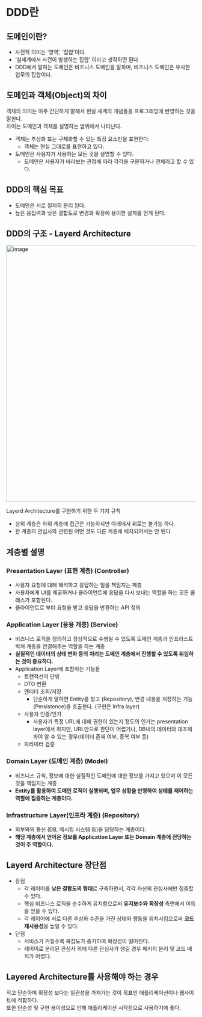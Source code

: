 # DDD란

## 도메인이란?

- 사전적 의미는 ‘영역’, ‘집합’이다.
- ‘실세계에서 사건이 발생하는 집합’ 이라고 생각하면 된다.
- DDD에서 말하는 도메인은 비즈니스 도메인을 말하며, 비즈니스 도메인은 유사한 업무의 집합이다.

## 도메인과 객체(Object)의 차이

객체의 의미는 아주 간단하게 말해서 현실 세계의 개념들을 프로그래밍에 반영하는 것을 말한다.<br>
차이는 도메인과 객체를 설명하는 범위에서 나타난다.

- 객체는 추상화 또는 구체화할 수 있는 특정 요소만을 표현한다.
    - 객체는 현실 그대로를 표현하고 있다.
- 도메인은 사용자가 사용하는 모든 것을 설명할 수 있다.
    - 도메인은 사용자가 바라보는 관점에 따라 각각을 구분하거나 전체라고 할 수 있다.

## DDD의 핵심 목표

- 도메인은 서로 철저히 분리 된다.
- 높은 응집력과 낮은 결합도로 변경과 확장에 용이한 설계를 얻게 된다.

## DDD의 구조 - Layerd Architecture

<img width="682" alt="image" src="https://user-images.githubusercontent.com/97447334/232196793-fb11fab2-febd-42bd-b2ce-1b4862f7a8f0.png">

Layerd Architecture를 구현하기 위한 두 가지 규칙

- 상위 계층은 하위 계층에 접근은 가능하지만 아래에서 위로는 불가능 하다.
- 한 계층의 관심사와 관련된 어떤 것도 다른 계층에 배치되어서는 안 된다.

## 계층별 설명

### Presentation Layer (표현 계층) (Controller)

- 사용자 요청에 대해 해석하고 응답하는 일을 책임지는 꼐층
- 사용자에게 UI를 제공하거나 클라이언트에 응답을 다시 보내는 역할을 하는 모든 클래스가 포함된다.
- 클라이언트로 부터 요청을 받고 응답을 반환하는 API 정의

### Application Layer (응용 계층) (Service)

- 비즈니스 로직을 정의하고 정상적으로 수행될 수 있도록 도메인 계층과 인프라스트럭쳐 계층을 연결해주는 역할을 하는 계층
- **실질적인 데이터의 상태 변화 등의 처리는 도메인 계층에서 진행할 수 있도록 위임하는 것이 중요하다.**
- Application Layer에 포함하는 기능들
    - 트랜젹선의 단위
    - DTO 변환
    - 엔티티 조회/저장
        - 단순하게 말하면 Entity를 찾고 (Repository), 변경 내용을 저장하는 기능(Persistence)을 호출한다. (구현은 Infra layer)
    - 사용자 인증/인가
        - 사용자가 특정 URL에 대해 권한이 있는지 정도의 인가는 presentation layer에서 하지만, URL만으로 판단이 어렵거나, DB내의 데이터와 대조해봐야 알 수 있는 경우(데이터 존재 여부, 중복 여부 등)
    - 파라미터 검증

### Domain Layer (도메인 계층) (Model)

- 비즈니스 규칙, 정보에 대한 실질적인 도메인에 대한 정보를 가지고 있으며 이 모든 것을 책임지는 계층
- **Entity를 활용하여 도메인 로직이 실행되며, 업무 상황을 반영하여 상태를 제어하는 역할에 집중하는 계층이다.**

### ****Infrastructure Layer(인프라 계층) (Repository)****

- 외부와의 통신 (DB, 메시징 시스템 등)을 담당하는 계층이다.
- **해당 계층에서 얻어온 정보를 Application Layer 또는 Domain 계층에 전당하는 것이 주 역할이다.**

## Layerd Architecture 장단점

- 장점
    - 각 레이어를 **낮은 결합도의 형태**로 구축하면서, 각각 자신의 관심사에만 집중할 수 있다.
    - 핵심 비즈니스 로직을 순수하게 유지함으로써 **유지보수와 확장성** 측면에서 이득을 얻을 수 있다.
    - 각 레이어에 서로 다른 추상화 수준을 가진 상태와 행동을 위치시킴으로써 **코드 재사용성**을 높일 수 있다.
- 단점
    - 서비스가 커질수록 복잡도가 증가하여 확장성이 떨어진다.
    - 레이어로 분리된 관심사 외에 다른 관심사가 생길 경우 패키지 분리 및 코드 배치가 어렵다.

## ****Layered Architecture를 사용해야 하는 경우****

작고 단순하며 확장성 보다는 일관성을 가져가는 것이 목표인 애플리케이션이나 웹사이트에 적합하다.<br>
또한 단순성 및 구현 용이성으로 인해 애플리케이션 시작점으로 사용하기에 좋다.